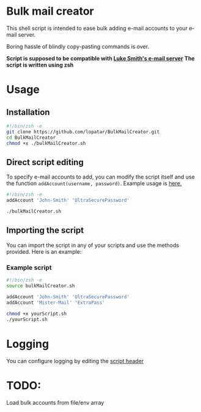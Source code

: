 # Bulk mail creator

This shell script is intended to ease bulk adding e-mail accounts to your e-mail server.

Boring hassle of blindly copy-pasting commands is over.

**Script is supposed to be compatible with [Luke Smith's e-mail server](https://github.com/LukeSmithXyz/emailwiz)**
**The script is written using zsh**

# Usage

## Installation
```zsh
#!/bin/zsh -e
git clone https://github.com/lopatar/BulkMailCreator.git
cd BulkMailCreator
chmod +x ./bulkMailCreator.sh
```

## Direct script editing
To specify e-mail accounts to add, you can modify the script itself and use the function `addAccount(username, password)`. Example usage is [here.](https://github.com/lopatar/BulkMailCreator/blob/master/addAccount.sh#L60-L62)

```zsh
#!/bin/zsh -e 
addAccount 'John-Smith' 'UltraSecurePassword'

./bulkMailCreator.sh
```

## Importing the script
You can import the script in any of your scripts and use the methods provided. Here is an example:
### Example script
```zsh
#!/bin/zsh -e
source bulkMailCreator.sh

addAccount 'John-Smith' 'UltraSecurePassword'
addAccount 'Mister-Mail' 'ExtraPass'
 
chmod +x yourScript.sh
./yourScript.sh
```

# Logging
You can configure logging by editing the [script header](https://github.com/lopatar/BulkMailCreator/blob/master/addAccount.sh#L1-L2) 

# TODO:
Load bulk accounts from file/env array
